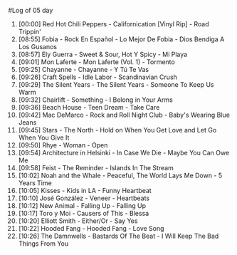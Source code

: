 #Log of 05 day

1. [00:00] Red Hot Chili Peppers - Californication [Vinyl Rip] - Road Trippin'
1. [08:55] Fobia - Rock En Español - Lo Mejor De Fobia - Dios Bendiga A Los Gusanos
1. [08:57] Ely Guerra - Sweet & Sour, Hot Y Spicy - Mi Playa
1. [09:01] Mon Laferte - Mon Laferte (Vol. 1) - Tormento
1. [09:25] Chayanne - Chayanne - Y Tú Te Vas
1. [09:26] Craft Spells - Idle Labor - Scandinavian Crush
1. [09:29] The Silent Years - The Silent Years - Someone To Keep Us Warm
1. [09:32] Chairlift - Something - I Belong in Your Arms
1. [09:36] Beach House - Teen Dream - Take Care
1. [09:42] Mac DeMarco - Rock and Roll Night Club - Baby's Wearing Blue Jeans
1. [09:45] Stars - The North - Hold on When You Get Love and Let Go When You Give It
1. [09:50] Rhye - Woman - Open
1. [09:54] Architecture in Helsinki - In Case We Die - Maybe You Can Owe Me
1. [09:58] Feist - The Reminder - Islands In The Stream
1. [10:02] Noah and the Whale - Peaceful, The World Lays Me Down - 5 Years Time
1. [10:05] Kisses - Kids in LA - Funny Heartbeat
1. [10:10] José González - Veneer - Heartbeats
1. [10:12] New Animal - Falling Up - Falling Up
1. [10:17] Toro y Moi - Causers of This - Blessa
1. [10:20] Elliott Smith - Either/Or - Say Yes
1. [10:22] Hooded Fang - Hooded Fang - Love Song
1. [10:26] The Damnwells - Bastards Of The Beat - I Will Keep The Bad Things From You
